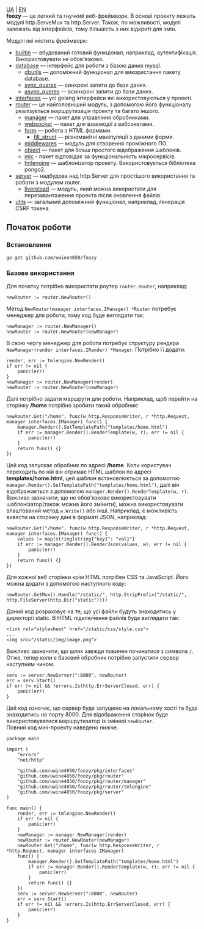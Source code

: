 [UA](https://github.com/uwine4850/foozy/blob/master/docs/ua/ua_readme.md) | [EN](https://github.com/uwine4850/foozy)<br>
__foozy__ — це легкий та гнучкий веб-фреймворк. В основі проекту лежать модулі http.ServeMux та http.Server. Також,
по можливості, модулі залежать від інтерфейсів, тому більшість з них відкриті для змін.

Модулі які містить фреймворк: <br>
* [builtin](https://github.com/uwine4850/foozy/blob/master/docs/ua/builtin/builtin.md) — вбудований готовий функціонал, наприклад, аутентифікація. Використовувати не обов'язково.
* [database](https://github.com/uwine4850/foozy/blob/master/docs/ua/database/database.md) — інтерфейс для роботи з базою даних mysql.
  * [dbutils](https://github.com/uwine4850/foozy/blob/master/docs/ua/database/dbutils/dbutils.md) — допоміжний функціонал для використання пакету database.
  * [sync_queres](https://github.com/uwine4850/foozy/blob/master/docs/ua/database/sync_queries.md) — синхроні запити до бази даних.
  * [async_queres](https://github.com/uwine4850/foozy/blob/master/docs/ua/database/async_queries.md) — асинхроні запити до бази даних.
* [interfaces](https://github.com/uwine4850/foozy/blob/master/docs/ua/interfaces/interfaces.md) — усі golang інтерфейси які використовуються у проекті.
* [router](https://github.com/uwine4850/foozy/blob/master/docs/ua/router/router.md) — це найголовніший модуль, з допомогою його функціоналу реалізується маршрутизація проекту та багато іншого.
  * [manager](https://github.com/uwine4850/foozy/blob/master/docs/ua/router/manager/manager.md) — пакет для управління обробниками.
  * [websocket](https://github.com/uwine4850/foozy/blob/master/docs/ua/router/websocket.md) — пакет для взаємодії з вебсокетами.
  * [form](https://github.com/uwine4850/foozy/blob/master/docs/ua/router/form/form.md) — робота з HTML формами.
	* [fill_struct](https://github.com/uwine4850/foozy/blob/master/docs/ua/router/form/fill_struct.md) — різноманітні маніпуляції з даними форми.
  * [middlewares](https://github.com/uwine4850/foozy/blob/master/docs/ua/router/middlewares/middlewares.md) — модуль для створення проміжного ПО.
  * [object](https://github.com/uwine4850/foozy/blob/master/docs/ua/router/object/object.md) — пакет для більш простого відображення шаблонів.
  * [mic](https://github.com/uwine4850/foozy/blob/master/docs/ua/router/mic/mic.md) - пакет відповідає за функціональність мікросервісів.
  * [tmlengine](https://github.com/uwine4850/foozy/blob/master/docs/ua/router/tmlengine/tmlengine.md) — шаблонізатор проекту. Використовується бібліотека pongo2.
* [server](https://github.com/uwine4850/foozy/blob/master/docs/ua/server/server.md) — надбудова над http.Server для простішого використання та роботи з модулем router.
  * [livereload](https://github.com/uwine4850/foozy/blob/master/docs/ua/server/livereload/livereload.md) — модуль, який можна використати для перезавантаження проекта після оновлення файлів.
* [utils](https://github.com/uwine4850/foozy/blob/master/docs/ua/utils/utils.md) — загальний допоміжний функціонал, наприклад, генерація CSRF токена.

## Початок роботи

### Встановлення
```
go get github.com/uwine4850/foozy
```

### Базове використання
Для початку потрібно використати роутер ``router.Router``, наприклад:
```
newRouter := router.NewRouter()
```
Метод ``NewRouter(manager interfaces.IManager) *Router`` потребує менеджер для роботи, тому код буде виглядати так:
```
newManager := router.NewManager()
newRouter := router.NewRouter(newManager)
```
В свою чергу менеджер для роботи потребує структуру рендера ``NewManager(render interfaces.IRender) *Manager``.
Потрібно її додати:
```
render, err := tmlengine.NewRender()
if err != nil {
    panic(err)
}
newManager := router.NewManager(render)
newRouter := router.NewRouter(newManager)
```
Далі потрібно задати маршрути для роботи. Наприклад, щоб перейти на сторінку __/home__ потрібно зробити такий обробник:
```
newRouter.Get("/home", func(w http.ResponseWriter, r *http.Request, manager interfaces.IManager) func() {
    manager.Render().SetTemplatePath("templates/home.html")
	if err := manager.Render().RenderTemplate(w, r); err != nil {
	    panic(err)
    }
    return func() {}
})
```
Цей код запускає обробник по адресі __/home__. Коли користувач переходить по ній він отримає HTML шаблон по адресі
__templates/home.html__, цей шаблон встановлюється за допомогою ``manager.Render().SetTemplatePath("templates/home.html")``, далі
він відображається з допомогою ``manager.Render().RenderTemplate(w, r)``.<br>
Важливо зазначити, що не обов'язково використовувати шаблонізатор(також можна його змінити), можна використовувати
влаштований метод ``w.Write()`` або інші. Наприклад, є можливість вивести на сторінку дані в форматі JSON, наприклад:
```
newRouter.Get("/home", func(w http.ResponseWriter, r *http.Request, manager interfaces.IManager) func() {
    values := map[string]string{"key1": "val1"}
	if err := manager.Render().RenderJson(values, w); err != nil {
		panic(err)
	}
	return func() {}
})
```
Для кожної веб сторінки крім HTML потрібен CSS та JavaScript. Його можна додати з допомогою наступного коду:
```
newRouter.GetMux().Handle("/static/", http.StripPrefix("/static/", http.FileServer(http.Dir("static"))))
```
Даний код розраховує на те, що усі файли будуть знаходитись у директорії static. В HTML підключення файлів буде виглядати так:
```
<link rel="stylesheet" href="/static/css/style.css">
...
<img src="/static/img/image.png">
```
Важливо зазначити, що шлях завжди повинен починатися з символа ``/``.<br>
Отже, тепер коли є базовий обробник потрібно запустити сервер наступним чином.
```
serv := server.NewServer(":8000", newRouter)
err = serv.Start()
if err != nil && !errors.Is(http.ErrServerClosed, err) {
	panic(err)
}
```
Цей код означає, що сервер буде запущено на локальному хості та буде знаходитись на порту 8000. Для відображення сторінок
буде використовуватися маршрутизатор із змінної ``newRouter``.<br>
Повний код міні-проекту наведено нижче.
```
package main

import (
	"errors"
	"net/http"

	"github.com/uwine4850/foozy/pkg/interfaces"
	"github.com/uwine4850/foozy/pkg/router"
	"github.com/uwine4850/foozy/pkg/router/manager"
	"github.com/uwine4850/foozy/pkg/router/tmlengine"
	"github.com/uwine4850/foozy/pkg/server"
)

func main() {
	render, err := tmlengine.NewRender()
	if err != nil {
		panic(err)
	}
	newManager := manager.NewManager(render)
	newRouter := router.NewRouter(newManager)
    newRouter.Get("/home", func(w http.ResponseWriter, r *http.Request, manager interfaces.IManager) 
    func() {
        manager.Render().SetTemplatePath("templates/home.html")
        if err := manager.Render().RenderTemplate(w, r); err != nil {
            panic(err)
        }
        return func() {}
    })
	serv := server.NewServer(":8000", newRouter)
	err = serv.Start()
	if err != nil && !errors.Is(http.ErrServerClosed, err) {
		panic(err)
	}
}
```